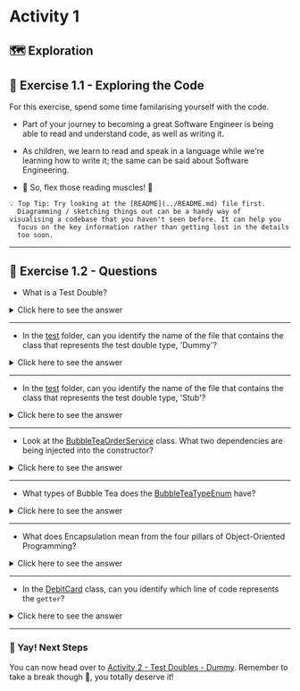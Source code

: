 # Activity 1

## 🗺 Exploration

## 🔎 Exercise 1.1 - Exploring the Code

For this exercise, spend some time familarising yourself with the code.
  
- Part of your journey to becoming a great Software Engineer
  is being able to read and understand code, as well as writing it.
- As children, we learn to read and speak in a language while we're learning how
  to write it; the same can be said about Software Engineering.

- 📖 So, flex those reading muscles! 💪

```
💡 Top Tip: Try looking at the [README](../README.md) file first.
  Diagramming / sketching things out can be a handy way of
visualising a codebase that you haven't seen before. It can help you
  focus on the key information rather than getting lost in the details
  too soon.
```
  
---

## 🔎 Exercise 1.2 - Questions

- What is a Test Double?

<details>
<summary>Click here to see the answer</summary>
<pre>

A test double is any kind of pretend object used in place of a real object for testing purposes.

</pre>
</details>

---

- In the [test](../src/test) folder, can you identify the name of the file
  that contains the class that represents the test double type, 'Dummy'?

<details>
<summary>Click here to see the answer</summary>
<pre>

DummySimpleLogger.java

</pre>
</details>

---

- In the [test](../src/test) folder, can you identify the name of the file
  that contains the class that represents the test double type, 'Stub'?

<details>
<summary>Click here to see the answer</summary>
<pre>

RandomStub.java

</pre>
</details>

---

- Look at the [BubbleTeaOrderService](../src/main/java/com/techreturners/bubbleteaordersystem/service/BubbleTeaOrderService.java)
  class. What two dependencies are being injected into the constructor?

<details>
<summary>Click here to see the answer</summary>
<pre>

- An object of type `SimpleLoggerImpl`
- An object of type `BubbleTeaMessenger`

</pre>
</details>

---

- What types of Bubble Tea does the [BubbleTeaTypeEnum](../src/main/java/com/techreturners/bubbleteaordersystem/model/BubbleTeaTypeEnum.java) have?

<details>
<summary>Click here to see the answer</summary>
<pre>

OolongMilkTea 
JasmineMilkTea
MatchaMilkTea
PeachIceTea
LycheeIceTea

</pre>
</details>

---

- What does Encapsulation mean from the four pillars of Object-Oriented Programming?

<details>
<summary>Click here to see the answer</summary>
<pre>

Encapsulation means hiding the details of an object which is not supposed to be open for interaction publicly.

</pre>
</details>

---

- In the [DebitCard](../src/main/java/com/techreturners/bubbleteaordersystem/model/DebitCard.java) class,
  can you identify which line of code represents the `getter`?
  
<details>
<summary>Click here to see the answer</summary>
<pre>

DebitCard - Line 11

```

public String getDigits() {
  return this.DIGITS;
}

```

The getter `getDigits` has a private backing field `private final String DIGITS;`

This keeps the class well-encapsulated, so that the Debit Card Digits won't be tampered with
after it's been set by the constructor.

</pre>
</details>

---

### 🥳 Yay! Next Steps

You can now head over to [Activity 2 - Test Doubles - Dummy](activity_2.md).
Remember to take a break though 🍵, you totally deserve it!
